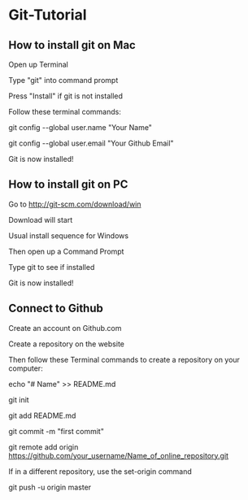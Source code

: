 # Git-Tutorial

## How to install git on Mac

Open up Terminal

Type "git" into command prompt

Press "Install" if git is not installed

Follow these terminal commands:

git config --global user.name "Your Name"

git config --global user.email "Your Github Email"

Git is now installed!

## How to install git on PC

Go to http://git-scm.com/download/win

Download will start

Usual install sequence for Windows

Then open up a Command Prompt

Type git to see if installed

Git is now installed!

## Connect to Github

Create an account on Github.com

Create a repository on the website

Then follow these Terminal commands to create a repository on your computer:

echo "# Name" >> README.md

git init

git add README.md

git commit -m "first commit"

git remote add origin https://github.com/your_username/Name_of_online_repository.git

If in a different repository, use the set-origin command

git push -u origin master
